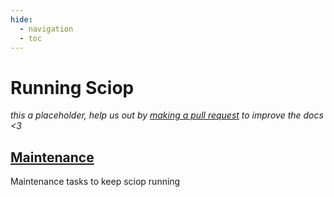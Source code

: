 ```yaml
---
hide:
  - navigation
  - toc
---
```


# Running Sciop

<div class="big-emphasis" markdown="1">

*this a placeholder, help us out by [making a pull request](/docs/develop/contributing/)
to improve the docs <3*

</div>

## [Maintenance](maintenance.md)

Maintenance tasks to keep sciop running